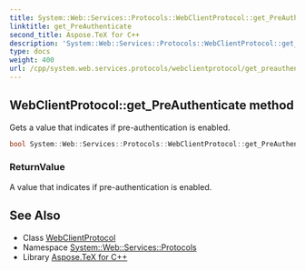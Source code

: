 ```yaml
---
title: System::Web::Services::Protocols::WebClientProtocol::get_PreAuthenticate method
linktitle: get_PreAuthenticate
second_title: Aspose.TeX for C++
description: 'System::Web::Services::Protocols::WebClientProtocol::get_PreAuthenticate method. Gets a value that indicates if pre-authentication is enabled in C++.'
type: docs
weight: 400
url: /cpp/system.web.services.protocols/webclientprotocol/get_preauthenticate/
---
```

## WebClientProtocol::get_PreAuthenticate method


Gets a value that indicates if pre-authentication is enabled.

```cpp
bool System::Web::Services::Protocols::WebClientProtocol::get_PreAuthenticate()
```


### ReturnValue

A value that indicates if pre-authentication is enabled.

## See Also

* Class [WebClientProtocol](../)
* Namespace [System::Web::Services::Protocols](../../)
* Library [Aspose.TeX for C++](../../../)
